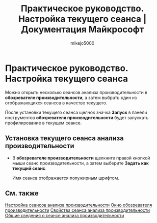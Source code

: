 ﻿---
title: Практическое руководство. Настройка текущего сеанса | Документация Майкрософт
ms.date: 11/04/2016
ms.topic: conceptual
helpviewer_keywords:
- current performance sessions
- Performance Explorer, selecting sessions
- profiling tools, setting sessions
- multiple performance sessions
- performance sessions, setting multiple
- performance tools, setting current performance session
- sessions, setting multiple
author: mikejo5000
ms.author: mikejo
manager: jillfra
monikerRange: vs-2017
ms.workload:
- multiple
ms.openlocfilehash: 70f33888be5097d2682133cda363099bb815c5b0
ms.sourcegitcommit: 00b71889bd72b6a566586885bdb982cfe807cf54
ms.translationtype: HT
ms.contentlocale: ru-RU
ms.lasthandoff: 12/03/2019
ms.locfileid: "74778756"
---
# <a name="how-to-set-the-current-session"></a>Практическое руководство. Настройка текущего сеанса

Можно открыть несколько сеансов анализа производительности в **обозревателе производительности**, а затем выбрать один из отображающихся сеансов в качестве текущего.

После установки текущего сеанса щелчок значка **Запуск** в панели инструментов **обозревателя производительности** будет запускать профилирование в текущем сеансе.

## <a name="to-set-current-performance-session"></a>Установка текущего сеанса анализа производительности

- В **обозревателе производительности** щелкните правой кнопкой мыши сеанс производительности, а затем выберите **Задать как текущий сеанс**.

     Имя сеанса отображается полужирным шрифтом.

## <a name="see-also"></a>См. также

[Настройка сеансов анализа производительности](../profiling/configuring-performance-sessions.md)
[Окно обозревателя производительности](../profiling/performance-explorer-window.md)
[Свойства сеанса анализа производительности](../profiling/performance-session-properties.md)
[Общие сведения о сеансе анализа производительности](../profiling/performance-session-overview.md)
